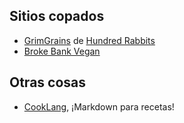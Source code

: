 ## Sitios copados

-   [GrimGrains](https://grimgrains.com) de [Hundred Rabbits](https://100r.co)
-   [Broke Bank Vegan](https://brokebankvegan.com)

## Otras cosas 

-   [CookLang](https://cooklang.org/), ¡Markdown para recetas!
